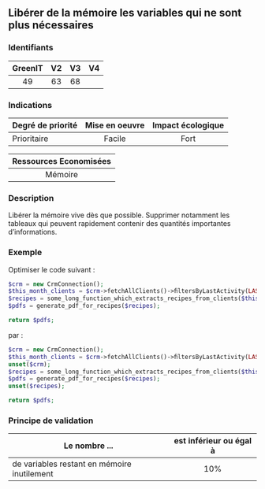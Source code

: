 ## Libérer de la mémoire les variables qui ne sont plus nécessaires

### Identifiants

| GreenIT |  V2  |  V3  |  V4  |
|:-------:|:----:|:----:|:----:|
|  49    | 63  | 68  |      |

### Indications

| Degré de priorité |      Mise en oeuvre       |  Impact écologique    | 
|-------------------|:-------------------------:|:---------------------:|
|  Prioritaire      |  Facile                   |    Fort               | 


|Ressources Economisées                                      |
|:----------------------------------------------------------:|
| Mémoire   |

### Description

Libérer la mémoire vive dès que possible. Supprimer notamment les tableaux qui peuvent rapidement contenir des quantités importantes d’informations.

### Exemple

Optimiser le code suivant :
```php 
$crm = new CrmConnection();
$this_month_clients = $crm->fetchAllClients()->ﬁltersByLastActivity(LAST_MONTH);
$recipes = some_long_function_which_extracts_recipes_from_clients($this_month_clients);
$pdfs = generate_pdf_for_recipes($recipes);

return $pdfs;
```

par :
```php
$crm = new CrmConnection();
$this_month_clients = $crm->fetchAllClients()->ﬁltersByLastActivity(LAST_MONTH);
unset($crm);
$recipes = some_long_function_which_extracts_recipes_from_clients($this_month_clients);
$pdfs = generate_pdf_for_recipes($recipes);
unset($recipes);

return $pdfs;
```

### Principe de validation

| Le nombre ...     | est inférieur ou égal à   |  
|-------------------|:-------------------------:|
|  de variables restant en mémoire inutilement |  10% |
